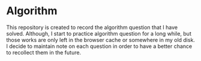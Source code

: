 # Algorithm
This repository is created to record the algorithm question that I have solved. Although, I start to practice algorithm question for a long while, but those works are only left in the browser cache or somewhere in my old disk. I decide to maintain note on each question in order to have a better chance to recollect them in the future.
